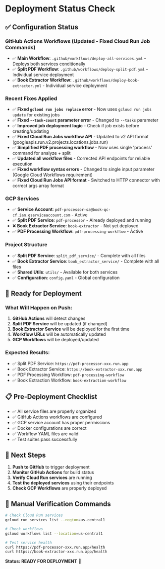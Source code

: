 # Deployment Status Check

## ✅ **Configuration Status**

### **GitHub Actions Workflows** (Updated - Fixed Cloud Run Job Commands)
- ✅ **Main Workflow**: `.github/workflows/deploy-all-services.yml` - Deploys both services conditionally
- ✅ **Split PDF Workflow**: `.github/workflows/deploy-split-pdf.yml` - Individual service deployment  
- ✅ **Book Extractor Workflow**: `.github/workflows/deploy-book-extractor.yml` - Individual service deployment

### **Recent Fixes Applied**
- ✅ **Fixed `gcloud run jobs replace` error** - Now uses `gcloud run jobs update` for existing jobs
- ✅ **Fixed `--task-count` parameter error** - Changed to `--tasks` parameter
- ✅ **Improved job deployment logic** - Check if job exists before creating/updating
- ✅ **Fixed Cloud Run Jobs workflow API** - Updated to v2 API format (googleapis.run.v2.projects.locations.jobs.run)
- ✅ **Simplified PDF processing workflow** - Now uses single 'process' command for analyze + split
- ✅ **Updated all workflow files** - Corrected API endpoints for reliable execution
- ✅ **Fixed workflow syntax errors** - Changed to single input parameter (Google Cloud Workflows requirement)
- ✅ **Fixed Cloud Run Jobs API format** - Switched to HTTP connector with correct args array format

### **GCP Services**
- ✅ **Service Account**: `pdf-processor-sa@book-qc-cf.iam.gserviceaccount.com` - Active
- ✅ **Split PDF Service**: `pdf-processor` - Already deployed and running
- ❌ **Book Extractor Service**: `book-extractor` - Not yet deployed
- ✅ **PDF Processing Workflow**: `pdf-processing-workflow` - Active

### **Project Structure**
- ✅ **Split PDF Service**: `split_pdf_service/` - Complete with all files
- ✅ **Book Extractor Service**: `book_extractor_service/` - Complete with all files
- ✅ **Shared Utils**: `utils/` - Available for both services
- ✅ **Configuration**: `config.yaml` - Global configuration

## 🚀 **Ready for Deployment**

### **What Will Happen on Push:**
1. **GitHub Actions** will detect changes
2. **Split PDF Service** will be updated (if changed)
3. **Book Extractor Service** will be deployed for the first time
4. **Workflow URLs** will be automatically updated
5. **GCP Workflows** will be deployed/updated

### **Expected Results:**
- ✅ Split PDF Service: `https://pdf-processor-xxx.run.app`
- ✅ Book Extractor Service: `https://book-extractor-xxx.run.app`
- ✅ PDF Processing Workflow: `pdf-processing-workflow`
- ✅ Book Extraction Workflow: `book-extraction-workflow`

## 📋 **Pre-Deployment Checklist**

- ✅ All service files are properly organized
- ✅ GitHub Actions workflows are configured
- ✅ GCP service account has proper permissions
- ✅ Docker configurations are correct
- ✅ Workflow YAML files are valid
- ✅ Test suites pass successfully

## 🎯 **Next Steps**

1. **Push to GitHub** to trigger deployment
2. **Monitor GitHub Actions** for build status
3. **Verify Cloud Run services** are running
4. **Test the deployed services** using their endpoints
5. **Check GCP Workflows** are properly deployed

## 🔧 **Manual Verification Commands**

```bash
# Check Cloud Run services
gcloud run services list --region=us-central1

# Check workflows
gcloud workflows list --location=us-central1

# Test service health
curl https://pdf-processor-xxx.run.app/health
curl https://book-extractor-xxx.run.app/health
```

**Status: READY FOR DEPLOYMENT** 🚀
